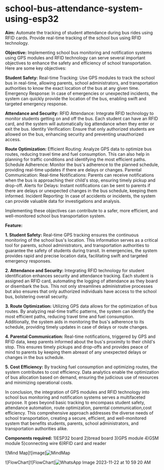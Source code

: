 # school-bus-attendance-system-using-esp32
 **Aim:**
 Automate the tracking of student attendance during bus rides using RFID cards. Provide real-time tracking of the school bus using RFID technology. 

**Objective:**
Implementing school bus monitoring and notification systems using GPS modules and RFID technology can serve several important objectives to enhance the safety and efficiency of school transportation. Here are some key objectives:

**Student Safety:**
Real-time Tracking: Use GPS modules to track the school bus in real-time, allowing parents, school administrators, and transportation authorities to know the exact location of the bus at any given time.
Emergency Response: In case of emergencies or unexpected incidents, the system can quickly provide the location of the bus, enabling swift and targeted emergency response.

**Attendance and Security:**
RFID Attendance: Integrate RFID technology to monitor students getting on and off the bus. Each student can have an RFID card, and the system will automatically log attendance when they enter or exit the bus.
Identity Verification: Ensure that only authorized students are allowed on the bus, enhancing security and preventing unauthorized access.

**Route Optimization:**
Efficient Routing: Analyze GPS data to optimize bus routes, reducing travel time and fuel consumption. This can also help in planning for traffic conditions and identifying the most efficient paths.
Schedule Adherence: Monitor the bus's adherence to the planned schedule, providing real-time updates if there are delays or changes.
Parental Communication:
Real-time Notifications: Parents can receive notifications when the bus is approaching their child's stop, ensuring timely pickup and drop-off.
Alerts for Delays: Instant notifications can be sent to parents if there are delays or unexpected changes in the bus schedule, keeping them informed.
Incident Reporting: In case of accidents or incidents, the system can provide valuable data for investigations and analysis.

Implementing these objectives can contribute to a safer, more efficient, and well-monitored school bus transportation system.

**Feature:** 

**1. Student Safety:**
Real-time GPS tracking ensures the continuous monitoring of the school bus's location. This information serves as a critical tool for parents, school administrators, and transportation authorities to guarantee the safety of students during transit. In emergencies, the system provides rapid and precise location data, facilitating swift and targeted emergency responses.

**2. Attendance and Security:**
Integrating RFID technology for student identification enhances security and attendance tracking. Each student is assigned an RFID card, automating the logging of attendance as they board or disembark the bus. This not only streamlines administrative processes but also ensures that only authorized individuals have access to the school bus, bolstering overall security.

**3. Route Optimization:**
Utilizing GPS data allows for the optimization of bus routes. By analyzing real-time traffic patterns, the system can identify the most efficient paths, reducing travel time and fuel consumption. Additionally, the system aids in monitoring the bus's adherence to its schedule, providing timely updates in case of delays or route changes.

**4. Parental Communication:**
Real-time notifications, triggered by GPS and RFID data, keep parents informed about the bus's proximity to their child's stop. This ensures timely pickups and drop-offs and provides peace of mind to parents by keeping them abreast of any unexpected delays or changes in the bus schedule.

**5. Cost Efficiency:**
By tracking fuel consumption and optimizing routes, the system contributes to cost efficiency. Data analytics enable the optimization of bus allocation based on demand, ensuring the judicious use of resources and minimizing operational costs.

In conclusion, the integration of GPS modules and RFID technology into school bus monitoring and notification systems serves a multifaceted purpose. It goes beyond basic tracking to encompass student safety, attendance automation, route optimization, parental communication,cost efficiency. This comprehensive approach addresses the diverse needs of school transportation, creating a secure, efficient, and well-monitored system that benefits students, parents, school administrators, and transportation authorities alike.

**Components required:**
1)ESP32 board
2)bread board
3)GPS module
4)GSM module
5)connecting wire
6)RFID card and reader

![Mind Map]![image]![MindMap](https://github.com/Sumanthpoojaryy/school-bus-monitoring-system-using-esp32/assets/149647214/0440242b-6262-4ef3-8df1-5d0901ac5ccc)


![FlowChart]![FlowChart]![WhatsApp Image 2023-11-22 at 10 59 20 AM](https://github.com/Sumanthpoojaryy/school-bus-monitoring-system-using-esp32/assets/149647214/ad9253ee-8fc2-4536-8202-c2fa02d4929e)



